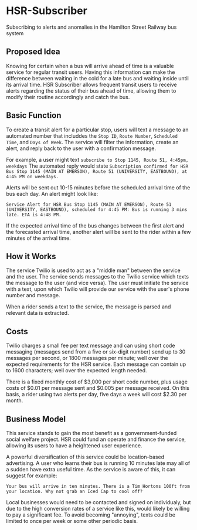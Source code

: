 # HSR-Subscriber


Subscribing to alerts and anomalies in the Hamilton Street Railway bus system

## Proposed Idea

Knowing for certain when a bus will arrive ahead of time is a valuable service for regular transit users. Having this information can make the difference between waiting in the cold for a late bus and waiting inside until its arrival time. HSR Subscriber allows frequent transit users to receive alerts regarding the status of their bus ahead of time, allowing them to modify their routine accordingly and catch the bus.

## Basic Function

To create a transit alert for a particular stop, users will text a message to an automated number that includdes the `Stop ID`, `Route Number`, `Scheduled Time`, and `Days of Week`. The service will filter the information, create an alert, and reply back to the user with a confirmation message.

For example, a user might text `subscribe to Stop 1145, Route 51, 4:45pm, weekdays`
The automated reply would state `Subscription confirmed for HSR Bus Stop 1145 (MAIN AT EMERSON), Route 51 (UNIVERSITY, EASTBOUND), at 4:45 PM on weekdays.`

Alerts will be sent out 10-15 minutes before the scheduled arrival time of the bus each day. An alert might look like:

`Service Alert for HSR Bus Stop 1145 (MAIN AT EMERSON), Route 51 (UNIVERSITY, EASTBOUND), scheduled for 4:45 PM: Bus is running 3 mins late. ETA is 4:48 PM.`

If the expected arrival time of the bus changes between the first alert and the forecasted arrival time, another alert will be sent to the rider within a few minutes of the arrival time.

## How it Works

The service Twilio is used to act as a "middle man" between the service and the user. The service sends messages to the Twilio service which texts the message to the user (and vice versa). The user must initiate the service with a text, upon which Twilio will provide our service with the user's phone number and message.

When a rider sends a text to the service, the message is parsed and relevant data is extracted.

## Costs

Twilio charges a small fee per text message and can using short code messaging (messages send from a five or six-digit number) send up to 30 messages per second, or 1800 messages per minute; well over the expected requirements for the HSR service. Each message can contain up to 1600 characters; well over the expected length needed.

There is a fixed monthly cost of $3,000 per short code number, plus usage costs of $0.01 per message sent and $0.005 per message received. On this basis, a rider using two alerts per day, five days a week will cost $2.30 per month.

## Business Model

This service stands to gain the most benefit as a gonvernment-funded social welfare project. HSR could fund an operate and finance the service, allowing its users to have a heightened user experience. 

A powerful diversification of this service could be location-based advertising. A user who learns their bus is running 10 minutes late may all of a sudden have extra useful time. As the service is aware of this, it can suggest for example:

`Your bus will arrive in ten minutes. There is a Tim Hortons 100ft from your location. Why not grab an Iced Cap to cool off?`

Local businesses would need to be contacted and signed on individualy, but due to the high conversion rates of a service like this, would likely be willing to pay a significant fee. To avoid becoming "annoying", texts could be limited to once per week or some other periodic basis.
